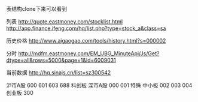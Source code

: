 表结构clone下来可以看到

列表
http://quote.eastmoney.com/stocklist.html
http://app.finance.ifeng.com/hq/list.php?type=stock_a&class=sa

历史价格
http://www.aigaogao.com/tools/history.html?s=000002

分时
http://mdfm.eastmoney.com/EM_UBG_MinuteApi/Js/Get?dtype=all&rows=5000&page=1&id=6009031

当前数据
http://hq.sinajs.cn/list=sz300542

沪市A股
600 601 603
688 科创板
深市A股
000
001 特殊
中小板
002
003
004
创业板
300
